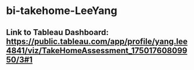 # bi-takehome-LeeYang

## Link to Tableau Dashboard: https://public.tableau.com/app/profile/yang.lee4841/viz/TakeHomeAssessment_17501760809950/3#1
